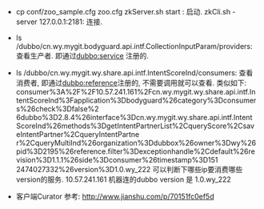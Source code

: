 *  cp conf/zoo_sample.cfg zoo.cfg
   zkServer.sh start : 启动.
   zkCli.sh -server 127.0.0.1:2181: 连接.

*  ls /dubbo/cn.wy.mygit.bodyguard.api.intf.CollectionInputParam/providers: 查看生产者. 即通过<dubbo:service> 注册的.

*  ls /dubbo/cn.wy.mygit.wy.share.api.intf.IntentScoreInd/consumers: 查看消费者, 即通过<dubbo:reference>注册的, 不需要调用就可以查看. 类似如下:
consumer%3A%2F%2F10.57.241.161%2Fcn.wy.mygit.wy.share.api.intf.IntentScoreInd%3Fapplication%3Dbodyguard%26category%3Dconsumers%26check%3Dfalse%2
6dubbo%3D2.8.4%26interface%3Dcn.wy.mygit.wy.share.api.intf.IntentScoreInd%26methods%3DgetIntentPartnerList%2CqueryScore%2CsaveIntentPartner%2CqueryIntentPartne
r%2CqueryMultiInd%26organization%3Ddubbox%26owner%3Dwy%26pid%3D2195%26reference.filter%3Dexceptionhandle%2Cdefault%26revision%3D1.1.1%26side%3Dconsumer%26timestamp%3D151
2474027332%26version%3D1.0.wy_222
   可以判断下哪些ip要消费哪些version的服务.  10.57.241.161 机器连的dubbo version 是 1.0.wy_222

* 客户端Curator
  参考: http://www.jianshu.com/p/70151fc0ef5d
